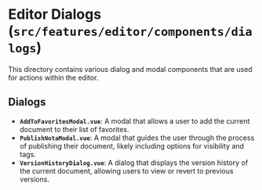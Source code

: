 # Editor Dialogs (`src/features/editor/components/dialogs`)

This directory contains various dialog and modal components that are used for actions within the editor.

## Dialogs

-   **`AddToFavoritesModal.vue`**: A modal that allows a user to add the current document to their list of favorites.
-   **`PublishNotaModal.vue`**: A modal that guides the user through the process of publishing their document, likely including options for visibility and tags.
-   **`VersionHistoryDialog.vue`**: A dialog that displays the version history of the current document, allowing users to view or revert to previous versions. 